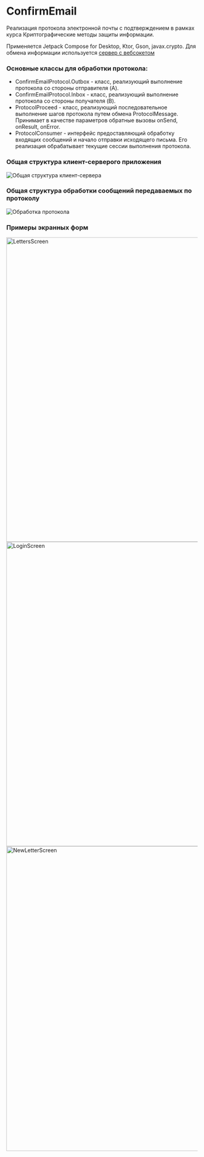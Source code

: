 # ConfirmEmail
Реализация протокола электронной почты с подтверждением в рамках курса Криптографические методы защиты информации.

Применяется Jetpack Compose for Desktop, Ktor, Gson, javax.crypto. Для обмена информации используется [сервер с вебсокетом](https://github.com/YuriZhuravlev/ConfirmEmailServer)

### Основные классы для обработки протокола:
* ConfirmEmailProtocol.Outbox - класс, реализующий выполнение протокола со стороны отправителя (A).
* ConfirmEmailProtocol.Inbox - класс, реализующий выполнение протокола со стороны получателя (B).
* ProtocolProceed - класс, реализующий последовательное выполнение шагов протокола путем обмена ProtocolMessage. Принимает в качестве параметров обратные вызовы onSend, onResult, onError.
* ProtocolСonsumer - интерфейс предоставляющий обработку входящих сообщений и начало отправки исходящего письма. Его реализация обрабатывает текущие сессии выполнения протокола.

### Общая структура клиент-серверого приложения
![Общая структура клиент-сервера](https://user-images.githubusercontent.com/54802236/166137303-3e369057-1697-40de-8d9d-010e9afeb7c2.png)

### Общая структура обработки сообщений передаваемых по протоколу
![Обработка протокола](https://user-images.githubusercontent.com/54802236/166137337-887d6887-bb6e-4717-b792-6fc716ecc411.png)

### Примеры экранных форм
<img width="802" alt="LettersScreen" src="https://user-images.githubusercontent.com/54802236/166137339-f11e5b54-c428-4104-bb3b-f4fb02f5c7f7.png">
<img width="802" alt="LoginScreen" src="https://user-images.githubusercontent.com/54802236/166137343-862eab6c-9dff-4629-a1dc-004a0b446cd6.png">
<img width="803" alt="NewLetterScreen" src="https://user-images.githubusercontent.com/54802236/166137344-13c8c019-e2cc-4448-af7c-37067fe00d3f.png">




